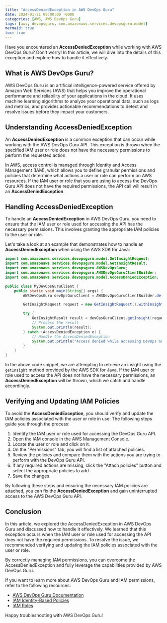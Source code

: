 ```yaml
---
title: "AccessDeniedException in AWS DevOps Guru"
date: 2024-01-21 09:00:00 -0000
categories: [AWS, AWS DevOps Guru]
tags: [aws, devopsguru, com.amazonaws.services.devopsguru.model]
mermaid: true
toc: true
---
```



Have you encountered an **AccessDeniedException** while working with AWS DevOps Guru? Don't worry! In this article, we will dive into the details of this exception and explore how to handle it effectively.

## What is AWS DevOps Guru?

AWS DevOps Guru is an artificial intelligence-powered service offered by Amazon Web Services (AWS) that helps you improve the operational performance and reliability of your applications in the cloud. It uses machine learning algorithms to analyze your operational data, such as logs and metrics, and provides actionable recommendations to detect and resolve issues before they impact your customers.

## Understanding AccessDeniedException

An **AccessDeniedException** is a common exception that can occur while working with the AWS DevOps Guru API. This exception is thrown when the specified IAM user or role does not have the necessary permissions to perform the requested action.

In AWS, access control is managed through Identity and Access Management (IAM), which allows you to define granular permissions and policies that determine what actions a user or role can perform on AWS resources. If the IAM user or role that you are using to access the DevOps Guru API does not have the required permissions, the API call will result in an **AccessDeniedException**.

## Handling AccessDeniedException

To handle an **AccessDeniedException** in AWS DevOps Guru, you need to ensure that the IAM user or role used for accessing the API has the necessary permissions. This involves granting the appropriate IAM policies to the user or role.

Let's take a look at an example that demonstrates how to handle an **AccessDeniedException** when using the AWS SDK for Java:

```java
import com.amazonaws.services.devopsguru.model.GetInsightRequest;
import com.amazonaws.services.devopsguru.model.GetInsightResult;
import com.amazonaws.services.devopsguru.AWSDevOpsGuru;
import com.amazonaws.services.devopsguru.AWSDevOpsGuruClientBuilder;
import com.amazonaws.services.devopsguru.model.AccessDeniedException;

public class MyDevOpsGuruClient {
    public static void main(String[] args) {
        AWSDevOpsGuru devOpsGuruClient = AWSDevOpsGuruClientBuilder.defaultClient();

        GetInsightRequest request = new GetInsightRequest().withInsightId("my-insight-id");

        try {
            GetInsightResult result = devOpsGuruClient.getInsight(request);
            // Process the result
            System.out.println(result);
        } catch (AccessDeniedException e) {
            // Handle the AccessDeniedException
            System.out.println("Access denied while accessing DevOps Guru API.");
        }
    }
}
```

In the above code snippet, we are attempting to retrieve an insight using the `getInsight` method provided by the AWS SDK for Java. If the IAM user or role used to access the API does not have the necessary permissions, an **AccessDeniedException** will be thrown, which we catch and handle accordingly.

## Verifying and Updating IAM Policies

To avoid the **AccessDeniedException**, you should verify and update the IAM policies associated with the user or role in use. The following steps guide you through the process:

1. Identify the IAM user or role used for accessing the DevOps Guru API.
2. Open the IAM console in the AWS Management Console.
3. Locate the user or role and click on it.
4. On the "Permissions" tab, you will find a list of attached policies.
5. Review the policies and compare them with the actions you are trying to perform with the DevOps Guru API.
6. If any required actions are missing, click the "Attach policies" button and select the appropriate policies to add.
7. Save the changes.

By following these steps and ensuring the necessary IAM policies are attached, you can fix the **AccessDeniedException** and gain uninterrupted access to the AWS DevOps Guru API.

## Conclusion

In this article, we explored the AccessDeniedException in AWS DevOps Guru and discussed how to handle it effectively. We learned that this exception occurs when the IAM user or role used for accessing the API does not have the required permissions. To resolve the issue, we recommended verifying and updating the IAM policies associated with the user or role.

By correctly managing IAM permissions, you can overcome the AccessDeniedException and fully leverage the capabilities provided by AWS DevOps Guru.

If you want to learn more about AWS DevOps Guru and IAM permissions, refer to the following resources:
- [AWS DevOps Guru Documentation](https://docs.aws.amazon.com/devops-guru/latest/userguide/welcome.html)
- [IAM Identity-Based Policies](https://docs.aws.amazon.com/IAM/latest/UserGuide/access_policies.html)
- [IAM Roles](https://docs.aws.amazon.com/IAM/latest/UserGuide/id_roles.html)

Happy troubleshooting with AWS DevOps Guru!